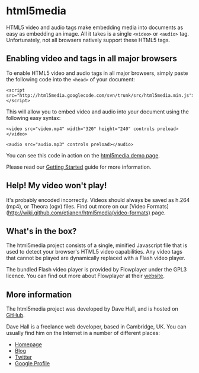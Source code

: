 html5media
==========

HTML5 video and audio tags make embedding media into documents as easy as
embedding an image. All it takes is a single `<video>` or `<audio>` tag.
Unfortunately, not all browsers natively support these HTML5 tags.


Enabling video and tags in all major browsers
---------------------------------------------

To enable HTML5 video and audio tags in all major browsers, simply paste the following
code into the `<head>` of your document:

    <script src="http://html5media.googlecode.com/svn/trunk/src/html5media.min.js"></script>
    
This will allow you to embed video and audio into your document using the
following easy syntax:

    <video src="video.mp4" width="320" height="240" controls preload></video>

    <audio src="audio.mp3" controls preload></audio>
    
You can see this code in action on the [html5media demo page](http://etianen.github.com/html5media/).

Please read our [Getting Started](http://wiki.github.com/etianen/html5media/getting-started)
guide for more information.
    
    
Help! My video won't play!
--------------------------

It's probably encoded incorrectly. Videos should always be saved as h.264 (mp4),
or Theora (ogv) files. Find out more on our [Video Formats](http://wiki.github.com/etianen/html5media(video-formats)
page.
    
    
What's in the box?
------------------

The html5media project consists of a single, minified Javascript file that is
used to detect your browser's HTML5 video capabilities. Any video tags that
cannot be played are dynamically replaced with a Flash video player.

The bundled Flash video player is provided by Flowplayer under the GPL3 licence.
You can find out more about Flowplayer at their [website](http://flowplayer.org).
    
    
More information
----------------

The html5media project was developed by Dave Hall, and is hosted on
[GitHub](http://github.com/etianen/html5media).
    
Dave Hall is a freelance web developer, based in Cambridge, UK. You can usually
find him on the Internet in a number of different places:

*   [Homepage](http://www.etianen.com/)
*   [Blog](http://www.etianen.com/blog/developers/)
*   [Twitter](http://twitter.com/etianen)
*   [Google Profile](http://www.google.com/profiles/david.etianen)

